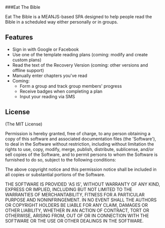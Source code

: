 ###Eat The Bible

Eat The Bible is a MEANJS-based SPA designed to help people read the Bible in a scheduled way either personally or in groups.

## Features 
* Sign in with Google or Facebook
* Use one of the template reading plans (coming: modify and create custom plans)
* Read the text of the Recovery Version (coming: other versions and offline support)
* Manually enter chapters you've read
* Coming:
	* Form a group and track group members' progress
	* Receive badges when completing a plan
	* Input your reading via SMS

## License
(The MIT License)

Permission is hereby granted, free of charge, to any person obtaining
a copy of this software and associated documentation files (the
'Software'), to deal in the Software without restriction, including
without limitation the rights to use, copy, modify, merge, publish,
distribute, sublicense, and/or sell copies of the Software, and to
permit persons to whom the Software is furnished to do so, subject to
the following conditions:

The above copyright notice and this permission notice shall be
included in all copies or substantial portions of the Software.

THE SOFTWARE IS PROVIDED 'AS IS', WITHOUT WARRANTY OF ANY KIND,
EXPRESS OR IMPLIED, INCLUDING BUT NOT LIMITED TO THE WARRANTIES OF
MERCHANTABILITY, FITNESS FOR A PARTICULAR PURPOSE AND NONINFRINGEMENT.
IN NO EVENT SHALL THE AUTHORS OR COPYRIGHT HOLDERS BE LIABLE FOR ANY
CLAIM, DAMAGES OR OTHER LIABILITY, WHETHER IN AN ACTION OF CONTRACT,
TORT OR OTHERWISE, ARISING FROM, OUT OF OR IN CONNECTION WITH THE
SOFTWARE OR THE USE OR OTHER DEALINGS IN THE SOFTWARE.

